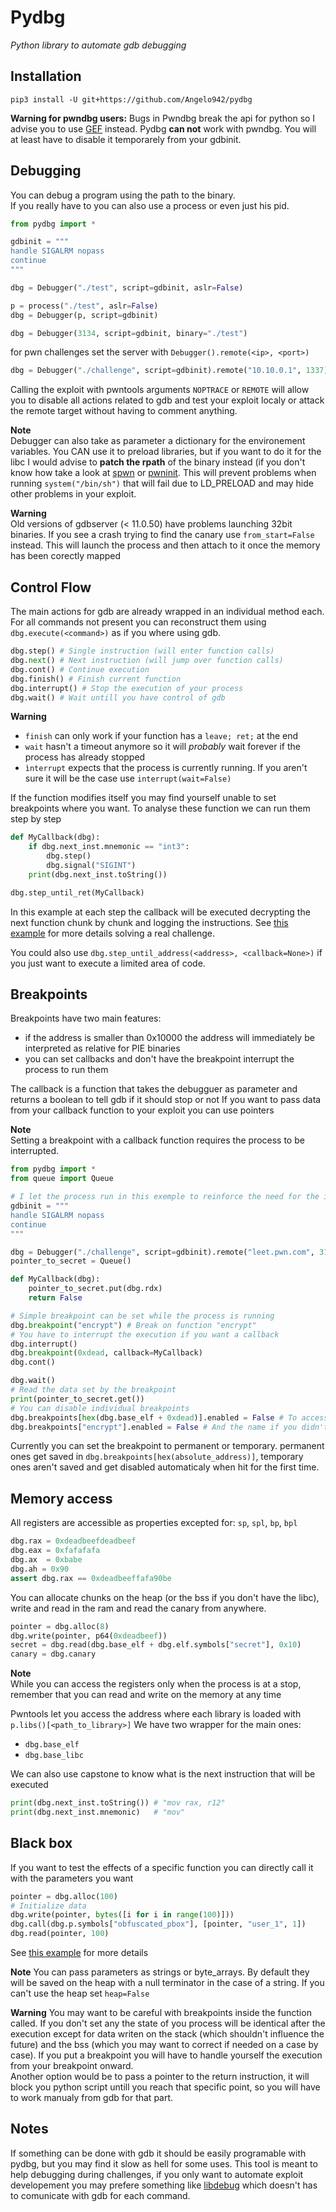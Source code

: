 # Pydbg
*Python library to automate gdb debugging* 

## Installation

```
pip3 install -U git+https://github.com/Angelo942/pydbg
```

**Warning for pwndbg users:**
Bugs in Pwndbg break the api for python so I advise you to use [GEF](https://github.com/hugsy/gef) instead.
Pydbg **can not** work with pwndbg. You will at least have to disable it temporarely from your gdbinit.

## Debugging

You can debug a program using the path to the binary.   
If you really have to you can also use a process or even just his pid.  

```py
from pydbg import *

gdbinit = """
handle SIGALRM nopass
continue
"""

dbg = Debugger("./test", script=gdbinit, aslr=False)

p = process("./test", aslr=False)
dbg = Debugger(p, script=gdbinit)

dbg = Debugger(3134, script=gdbinit, binary="./test")
```

for pwn challenges set the server with `Debugger().remote(<ip>, <port>)`  

```py
dbg = Debugger("./challenge", script=gdbinit).remote("10.10.0.1", 1337)
```

Calling the exploit with pwntools arguments `NOPTRACE` or `REMOTE` will allow you to disable all actions related to gdb and test your exploit localy or attack the remote target without having to comment anything.

**Note**  
Debugger can also take as parameter a dictionary for the environement variables. You CAN use it to preload libraries, but if you want to do it for the libc I would advise to **patch the rpath** of the binary instead (if you don't know how take a look at [spwn](https://github.com/MarcoMarce) or [pwninit](https://github.com/io12/pwninit). This will prevent problems when running `system("/bin/sh")` that will fail due to LD_PRELOAD and may hide other problems in your exploit.

**Warning**  
Old versions of gdbserver (< 11.0.50) have problems launching 32bit binaries. If you see a crash trying to find the canary use `from_start=False` instead. This will launch the process and then attach to it once the memory has been corectly mapped

## Control Flow

The main actions for gdb are already wrapped in an individual method each. For all commands not present you can reconstruct them using `dbg.execute(<command>)` as if you where using gdb.

```py
dbg.step() # Single instruction (will enter function calls)
dbg.next() # Next instruction (will jump over function calls)
dbg.cont() # Continue execution
dbg.finish() # Finish current function
dbg.interrupt() # Stop the execution of your process
dbg.wait() # Wait untill you have control of gdb
```

**Warning**  
* `finish` can only work if your function has a `leave; ret;` at the end
* `wait` hasn't a timeout anymore so it will *probably* wait forever if the process has already stopped
* `ìnterrupt` expects that the process is currently running. If you aren't sure it will be the case use `interrupt(wait=False)`

If the function modifies itself you may find yourself unable to set breakpoints where you want. To analyse these function we can run them step by step

```py
def MyCallback(dbg):
    if dbg.next_inst.mnemonic == "int3":
        dbg.step()
        dbg.signal("SIGINT")
    print(dbg.next_inst.toString())

dbg.step_until_ret(MyCallback)
```

In this example at each step the callback will be executed decrypting the next function chunk by chunk and logging the instructions. See [this example](./examples/debug_self_modifying_function.py) for more details solving a real challenge.

You could also use `dbg.step_until_address(<address>, <callback=None>)` if you just want to execute a limited area of code.  

## Breakpoints

Breakpoints have two main features:
* if the address is smaller than 0x10000 the address will immediately be interpreted as relative for PIE binaries 
* you can set callbacks and don't have the breakpoint interrupt the process to run them

The callback is a function that takes the debugguer as parameter and returns a boolean to tell gdb if it should stop or not
If you want to pass data from your callback function to your exploit you can use pointers

**Note**  
Setting a breakpoint with a callback function requires the process to be interrupted.

```py
from pydbg import *
from queue import Queue

# I let the process run in this exemple to reinforce the need for the interrupt later
gdbinit = """
handle SIGALRM nopass
continue
"""

dbg = Debugger("./challenge", script=gdbinit).remote("leet.pwn.com", 31337)
pointer_to_secret = Queue()

def MyCallback(dbg):
    pointer_to_secret.put(dbg.rdx)
    return False

# Simple breakpoint can be set while the process is running
dbg.breakpoint("encrypt") # Break on function "encrypt"
# You have to interrupt the execution if you want a callback
dbg.interrupt()
dbg.breakpoint(0xdead, callback=MyCallback)
dbg.cont()

dbg.wait()
# Read the data set by the breakpoint
print(pointer_to_secret.get())
# You can disable individual breakpoints 
dbg.breakpoints[hex(dbg.base_elf + 0xdead)].enabled = False # To access a breakpoint you will need the full address
dbg.breakpoints["encrypt"].enabled = False # And the name if you didn't set it with an address
```

Currently you can set the breakpoint to permanent or temporary. permanent ones get saved in `dbg.breakpoints[hex(absolute_address)]`, temporary ones aren't saved and get disabled automaticaly when hit for the first time.

## Memory access

All registers are accessible as properties excepted for: `sp`, `spl`, `bp`, `bpl`

```py
dbg.rax = 0xdeadbeefdeadbeef
dbg.eax = 0xfafafafa
dbg.ax  = 0xbabe
dbg.ah = 0x90
assert dbg.rax == 0xdeadbeeffafa90be
```

You can allocate chunks on the heap (or the bss if you don't have the libc), write and read in the ram and read the canary from anywhere.

```py
pointer = dbg.alloc(8)
dbg.write(pointer, p64(0xdeadbeef))
secret = dbg.read(dbg.base_elf + dbg.elf.symbols["secret"], 0x10)
canary = dbg.canary
```

**Note**  
While you can access the registers only when the process is at a stop, remember that you can read and write on the memory at any time

Pwntools let you access the address where each library is loaded with `p.libs()[<path_to_library>]`
We have two wrapper for the main ones:
* `dbg.base_elf`
* `dbg.base_libc`

We can also use capstone to know what is the next instruction that will be executed
```py
print(dbg.next_inst.toString()) # "mov rax, r12"
print(dbg.next_inst.mnemonic)   # "mov"
```

## Black box

If you want to test the effects of a specific function you can directly call it with the parameters you want

```py
pointer = dbg.alloc(100)
# Initialize data
dbg.write(pointer, bytes([i for i in range(100)]))
dbg.call(dbg.p.symbols["obfuscated_pbox"], [pointer, "user_1", 1])
dbg.read(pointer, 100)
```

See [this example](./examples/black_box_analysis_of_function.py) for more details

**Note**
You can pass parameters as strings or byte_arrays. By default they will be saved on the heap with a null terminator in the case of a string. If you can't use the heap set `heap=False`

**Warning**
You may want to be careful with breakpoints inside the function called. If you don't set any the state of you process will be identical after the execution except for data writen on the stack (which shouldn't influence the future) and the bss (which you may want to correct if needed on a case by case). If you put a breakpoint you will have to handle yourself the execution from your breakpoint onward.  
Another option would be to pass a pointer to the return instruction, it will block you python script untill you reach that specific point, so you will have to work manualy from gdb for that part.

## Notes  
If something can be done with gdb it should be easily programable with pydbg, but you may find it slow as hell for some uses. This tool is meant to help debugging during challenges, if you only want to automate exploit developement you may prefere something like [libdebug](https://github.com/JinBlack/libdebug) which doesn't has to comunicate with gdb for each command.